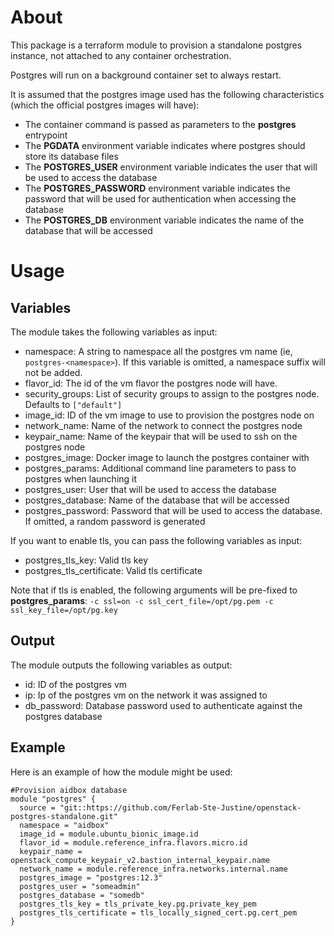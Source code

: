 # About

This package is a terraform module to provision a standalone postgres instance, not attached to any container orchestration.

Postgres will run on a background container set to always restart.

It is assumed that the postgres image used has the following characteristics (which the official postgres images will have):

- The container command is passed as parameters to the **postgres** entrypoint
- The **PGDATA** environment variable indicates where postgres should store its database files
- The **POSTGRES_USER** environment variable indicates the user that will be used to access the database
- The **POSTGRES_PASSWORD** environment variable indicates the password that will be used for authentication when accessing the database
- The **POSTGRES_DB** environment variable indicates the name of the database that will be accessed

# Usage

## Variables

The module takes the following variables as input:

- namespace: A string to namespace all the postgres vm name (ie, `postgres-<namespace>`). If this variable is omitted, a namespace suffix will not be added.
- flavor_id: The id of the vm flavor the postgres node will have.
- security_groups: List of security groups to assign to the postgres node. Defaults to `["default"]`
- image_id: ID of the vm image to use to provision the postgres node on
- network_name: Name of the network to connect the postgres node
- keypair_name: Name of the keypair that will be used to ssh on the postgres node
- postgres_image: Docker image to launch the postgres container with
- postgres_params: Additional command line parameters to pass to postgres when launching it
- postgres_user: User that will be used to access the database
- postgres_database: Name of the database that will be accessed
- postgres_password: Password that will be used to access the database. If omitted, a random password is generated

If you want to enable tls, you can pass the following variables as input:
- postgres_tls_key: Valid tls key
- postgres_tls_certificate: Valid tls certificate

Note that if tls is enabled, the following arguments will be pre-fixed to **postgres_params**: ```-c ssl=on -c ssl_cert_file=/opt/pg.pem -c ssl_key_file=/opt/pg.key```

## Output

The module outputs the following variables as output:
- id: ID of the postgres vm
- ip: Ip of the postgres vm on the network it was assigned to
- db_password: Database password used to authenticate against the postgres database

## Example

Here is an example of how the module might be used:

```
#Provision aidbox database
module "postgres" {
  source = "git::https://github.com/Ferlab-Ste-Justine/openstack-postgres-standalone.git"
  namespace = "aidbox"
  image_id = module.ubuntu_bionic_image.id
  flavor_id = module.reference_infra.flavors.micro.id
  keypair_name = openstack_compute_keypair_v2.bastion_internal_keypair.name
  network_name = module.reference_infra.networks.internal.name
  postgres_image = "postgres:12.3"
  postgres_user = "someadmin"
  postgres_database = "somedb"
  postgres_tls_key = tls_private_key.pg.private_key_pem
  postgres_tls_certificate = tls_locally_signed_cert.pg.cert_pem
}
```